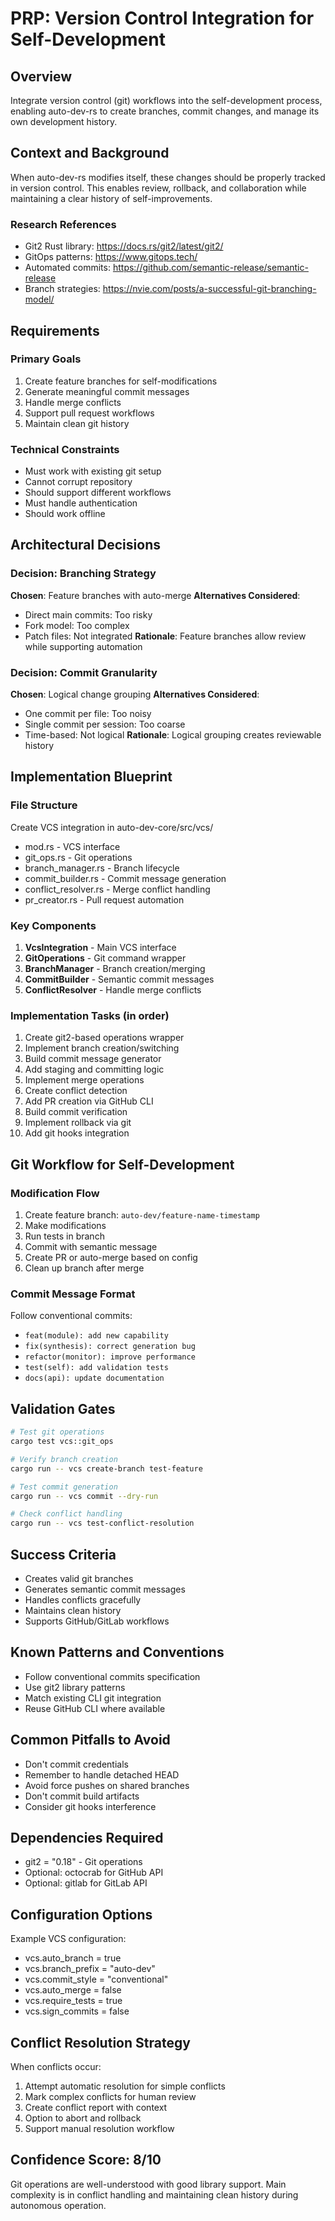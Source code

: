 # PRP: Version Control Integration for Self-Development

## Overview
Integrate version control (git) workflows into the self-development process, enabling auto-dev-rs to create branches, commit changes, and manage its own development history.

## Context and Background
When auto-dev-rs modifies itself, these changes should be properly tracked in version control. This enables review, rollback, and collaboration while maintaining a clear history of self-improvements.

### Research References
- Git2 Rust library: https://docs.rs/git2/latest/git2/
- GitOps patterns: https://www.gitops.tech/
- Automated commits: https://github.com/semantic-release/semantic-release
- Branch strategies: https://nvie.com/posts/a-successful-git-branching-model/

## Requirements

### Primary Goals
1. Create feature branches for self-modifications
2. Generate meaningful commit messages
3. Handle merge conflicts
4. Support pull request workflows
5. Maintain clean git history

### Technical Constraints
- Must work with existing git setup
- Cannot corrupt repository
- Should support different workflows
- Must handle authentication
- Should work offline

## Architectural Decisions

### Decision: Branching Strategy
**Chosen**: Feature branches with auto-merge
**Alternatives Considered**:
- Direct main commits: Too risky
- Fork model: Too complex
- Patch files: Not integrated
**Rationale**: Feature branches allow review while supporting automation

### Decision: Commit Granularity
**Chosen**: Logical change grouping
**Alternatives Considered**:
- One commit per file: Too noisy
- Single commit per session: Too coarse
- Time-based: Not logical
**Rationale**: Logical grouping creates reviewable history

## Implementation Blueprint

### File Structure
Create VCS integration in auto-dev-core/src/vcs/
- mod.rs - VCS interface
- git_ops.rs - Git operations
- branch_manager.rs - Branch lifecycle
- commit_builder.rs - Commit message generation
- conflict_resolver.rs - Merge conflict handling
- pr_creator.rs - Pull request automation

### Key Components
1. **VcsIntegration** - Main VCS interface
2. **GitOperations** - Git command wrapper
3. **BranchManager** - Branch creation/merging
4. **CommitBuilder** - Semantic commit messages
5. **ConflictResolver** - Handle merge conflicts

### Implementation Tasks (in order)
1. Create git2-based operations wrapper
2. Implement branch creation/switching
3. Build commit message generator
4. Add staging and committing logic
5. Implement merge operations
6. Create conflict detection
7. Add PR creation via GitHub CLI
8. Build commit verification
9. Implement rollback via git
10. Add git hooks integration

## Git Workflow for Self-Development

### Modification Flow
1. Create feature branch: `auto-dev/feature-name-timestamp`
2. Make modifications
3. Run tests in branch
4. Commit with semantic message
5. Create PR or auto-merge based on config
6. Clean up branch after merge

### Commit Message Format
Follow conventional commits:
- `feat(module): add new capability`
- `fix(synthesis): correct generation bug`
- `refactor(monitor): improve performance`
- `test(self): add validation tests`
- `docs(api): update documentation`

## Validation Gates

```bash
# Test git operations
cargo test vcs::git_ops

# Verify branch creation
cargo run -- vcs create-branch test-feature

# Test commit generation
cargo run -- vcs commit --dry-run

# Check conflict handling
cargo run -- vcs test-conflict-resolution
```

## Success Criteria
- Creates valid git branches
- Generates semantic commit messages
- Handles conflicts gracefully
- Maintains clean history
- Supports GitHub/GitLab workflows

## Known Patterns and Conventions
- Follow conventional commits specification
- Use git2 library patterns
- Match existing CLI git integration
- Reuse GitHub CLI where available

## Common Pitfalls to Avoid
- Don't commit credentials
- Remember to handle detached HEAD
- Avoid force pushes on shared branches
- Don't commit build artifacts
- Consider git hooks interference

## Dependencies Required
- git2 = "0.18" - Git operations
- Optional: octocrab for GitHub API
- Optional: gitlab for GitLab API

## Configuration Options
Example VCS configuration:
- vcs.auto_branch = true
- vcs.branch_prefix = "auto-dev"
- vcs.commit_style = "conventional"
- vcs.auto_merge = false
- vcs.require_tests = true
- vcs.sign_commits = false

## Conflict Resolution Strategy
When conflicts occur:
1. Attempt automatic resolution for simple conflicts
2. Mark complex conflicts for human review
3. Create conflict report with context
4. Option to abort and rollback
5. Support manual resolution workflow

## Confidence Score: 8/10
Git operations are well-understood with good library support. Main complexity is in conflict handling and maintaining clean history during autonomous operation.
